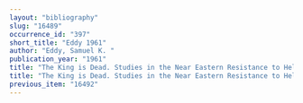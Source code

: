 ```yaml
---
layout: "bibliography"
slug: "16489"
occurrence_id: "397"
short_title: "Eddy 1961"
author: "Eddy, Samuel K. "
publication_year: "1961"
title: "The King is Dead. Studies in the Near Eastern Resistance to Hellenism, 334-31 B.C."
title: "The King is Dead. Studies in the Near Eastern Resistance to Hellenism, 334-31 B.C."
previous_item: "16492"
---
```

